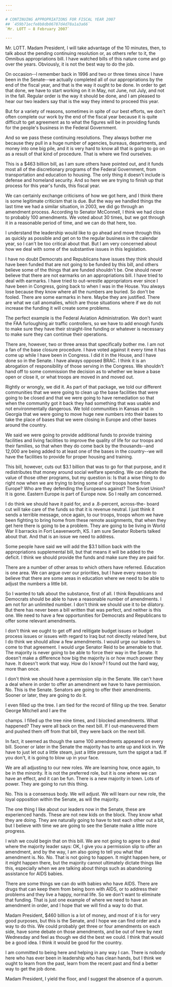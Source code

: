 ```yaml
---
---

# CONTINUING APPROPRIATIONS FOR FISCAL YEAR 2007
## `459b71ecfe8b8db06787d4d78a1a3a66`
`Mr. LOTT — 8 February 2007`

---
```



Mr. LOTT. Madam President, I will take advantage of the 10 minutes, 
then, to talk about the pending continuing resolution or, as others 
refer to it, the Omnibus appropriations bill. I have watched bills of 
this nature come and go over the years. Obviously, it is not the best 
way to do the job.

On occasion--I remember back in 1996 and two or three times since I 
have been in the Senate--we actually completed all of our 
appropriations by the end of the fiscal year, and that is the way it 
ought to be done. In order to get that done, we have to start working 
on it in May, not June, not July, and not in the fall. Regular order is 
the way it should be done, and I am pleased to hear our two leaders say 
that is the way they intend to proceed this year.

But for a variety of reasons, sometimes in spite of our best efforts, 
we don't often complete our work by the end of the fiscal year because 
it is quite difficult to get agreement as to what the figures will be 
in providing funds for the people's business in the Federal Government.

And so we pass these continuing resolutions. They always bother me 
because they pull in a huge number of agencies, bureaus, departments, 
and money into one big pile, and it is very hard to know all that is 
going to go on as a result of that kind of procedure. That is where we 
find ourselves.

This is a $463 billion bill, as I am sure others have pointed out, 
and it funds most all of the discretionary programs of the Federal 
Government, from transportation and education to housing. The only 
thing it doesn't include is defense and homeland security. And so here 
we are trying to finish up that process for this year's funds, this 
fiscal year.


We can certainly exchange criticisms of how we got here, and I think 
there is some legitimate criticism that is due. But the way we handled 
things the last time we had a similar situation, in 2003, we did go 
through an amendment process. According to Senator McConnell, I think 
we had close to probably 100 amendments. We voted about 30 times, but 
we got through it in a reasonable period of time, and we can do that 
here, too.

I understand the leadership would like to go ahead and move through 
this as quickly as possible and get on to the regular business in the 
calendar year, so I can't be too critical about that. But I am very 
concerned about how we deal with some of the substantive issues in this 
legislation.

I have no doubt Democrats and Republicans have issues they think 
should have been funded that are not going to be funded by this bill, 
and others believe some of the things that are funded shouldn't be. One 
should never believe that there are not earmarks on an appropriations 
bill. I have tried to deal with earmarks. I have tried to out-wrestle 
appropriators ever since I have been in Congress, going back to when I 
was in the House. You always lose because they know where all the 
numbers are buried. So don't be fooled. There are some earmarks in 
here. Maybe they are justified. There are what we call anomalies, which 
are those situations where if we do not increase the funding it will 
create some problems.

The perfect example is the Federal Aviation Administration. We don't 
want the FAA furloughing air traffic controllers, so we have to add 
enough funds to make sure they have their straight-line funding or 
whatever is necessary to make sure they can continue their operations.

There are, however, two or three areas that specifically bother me. I 
am not a fan of the base closure procedure. I have voted against it 
every time it has come up while I have been in Congress. I did it in 
the House, and I have done so in the Senate. I have always opposed 
BRAC. I think it is an abrogation of responsibility of those serving in 
the Congress. We shouldn't hand off to some commission the decision as 
to whether we leave a base open or close it, or what troops are moved 
in and moved out.

Rightly or wrongly, we did it. As part of that package, we told our 
different communities that we were going to clean up the base 
facilities that were going to be closed and that we were going to have 
remediation so that when the community got it back they had something 
that was usable and not environmentally dangerous. We told communities 
in Kansas and in Georgia that we were going to move huge new numbers 
into their bases to take the place of bases that we were closing in 
Europe and other bases around the country.

We said we were going to provide additional funds to provide training 
facilities and living facilities to improve the quality of life for our 
troops and their families, so that when they do come back by the 
thousands--and 12,000 are being added to at least one of the bases in 
the country--we will have the facilities to provide for proper housing 
and training.

This bill, however, cuts out $3.1 billion that was to go for that 
purpose, and it redistributes that money around social welfare 
spending. We can debate the value of those other programs, but my 
question is: Is that a wise thing to do right now when we are trying to 
bring some of our troops home from Europe? Who are they defending the 
Europeans against? The Soviet Union? It is gone. Eastern Europe is part 
of Europe now. So I really am concerned.

I do think we should have it paid for, and a .8-percent, across-the-
board cut will take care of the funds so that it is revenue neutral. I 
just think it sends a terrible message, once again, to our troops, 
troops whom we have been fighting to bring home from these remote 
assignments, that when they get here there is going to be a problem. 
They are going to be living in World War II barracks in Fort 
Leavenworth, KS. I am sure Senator Roberts talked about that. And that 
is an issue we need to address.

Some people have said we will add the $3.1 billion back with the 
appropriations supplemental bill, but that means it will be added to 
the deficit. I think we should provide the funds and make sure they are 
paid for.

There are a number of other areas to which others have referred. 
Education is one area. We can argue over our priorities, but I have 
every reason to believe that there are some areas in education where we 
need to be able to adjust the numbers a little bit.

So I wanted to talk about the substance, first of all. I think 
Republicans and Democrats should be able to have a reasonable number of 
amendments. I am not for an unlimited number. I don't think we should 
use it to be dilatory. But there has never been a bill written that was 
perfect, and neither is this one. We need to have a few opportunities 
for Democrats and Republicans to offer some relevant amendments.

I don't think we ought to get off and relitigate budget issues or 
budget process issues or issues with regard to Iraq but not directly 
related here, but I do think we should allow a few amendments. I would 
urge our leaders to come to that agreement. I would urge Senator Reid 
to be amenable to that. The majority is never going to be able to force 
their way in the Senate. It doesn't make a difference how big the 
majority is or how much power they have. It doesn't work that way. How 
do I know? I found out the hard way, more than once.

I don't think we should have a permission slip in the Senate. We 
can't have a deal where in order to offer an amendment we have to have 
permission. No. This is the Senate. Senators are going to offer their 
amendments. Sooner or later, they are going to do it.

I even filled up the tree. I am tied for the record of filling up the 
tree. Senator George Mitchell and I are the


champs. I filled up the tree nine times, and I blocked amendments. What 
happened? They were all back on the next bill. If I out-maneuvered them 
and pushed them off from that bill, they were back on the next bill.

In fact, it seemed as though the same 100 amendments appeared on 
every bill. Sooner or later in the Senate the majority has to ante up 
and kick in. We have to just let out a little steam, just a little 
pressure, turn the spigot a tad. If you don't, it is going to blow up 
in your face.

We are all adjusting to our new roles. We are learning how, once 
again, to be in the minority. It is not the preferred role, but it is 
one where we can have an effect, and it can be fun. There is a new 
majority in town. Lots of power. They are going to run this thing.


No. This is a consensus body. We will adjust. We will learn our new 
role, the loyal opposition within the Senate, as will the majority.

The one thing I like about our leaders now in the Senate, these are 
experienced hands. These are not new kids on the block. They know what 
they are doing. They are naturally going to have to test each other out 
a bit, but I believe with time we are going to see the Senate make a 
little more progress.

I wish we could begin that on this bill. We are not going to agree to 
a deal where the majority leader says: OK, I give you a permission slip 
to offer an amendment, and by the way, I am also going to tell you what 
that amendment is. No. No. That is not going to happen. It might happen 
here, or it might happen there, but the majority cannot ultimately 
dictate things like this, especially when we are talking about things 
such as abandoning assistance for AIDS babies.

There are some things we can do with babies who have AIDS. There are 
drugs that can keep them from being born with AIDS, or to address their 
problems and they live a happy, normal life. So we don't want to 
eliminate that funding. That is just one example of where we need to 
have an amendment in order, and I hope that we will find a way to do 
that.

Madam President, $460 billion is a lot of money, and most of it is 
for very good purposes, but this is the Senate, and I hope we can find 
order and a way to do this. We could probably get three or four 
amendments on each side, have some debate on those amendments, and be 
out of here by next Wednesday and feel as though we did the best we 
could. I think that would be a good idea. I think it would be good for 
the country.

I am committed to being here and helping in any way I can. There is 
nobody here who has ever been in leadership who has clean hands, but I 
think we ought to learn from the past, learn from the recent past and 
find a better way to get the job done.

Madam President, I yield the floor, and I suggest the absence of a 
quorum.